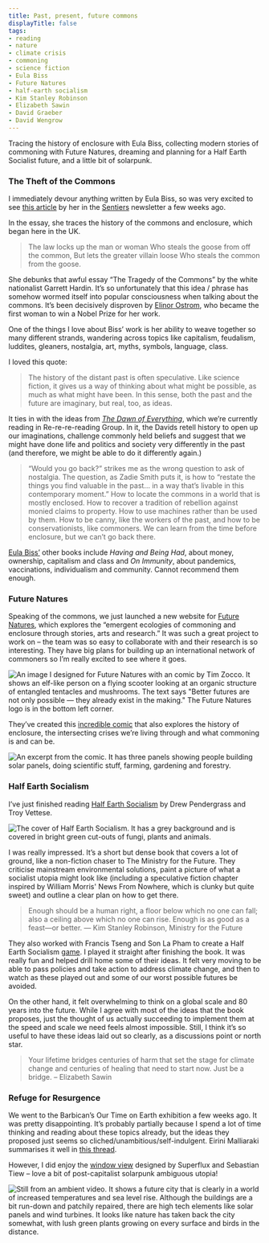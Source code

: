 ```yaml
---
title: Past, present, future commons
displayTitle: false
tags: 
- reading
- nature
- climate crisis
- commoning
- science fiction
- Eula Biss
- Future Natures
- half-earth socialism
- Kim Stanley Robinson
- Elizabeth Sawin
- David Graeber
- David Wengrow
---
```


Tracing the history of enclosure with Eula Biss, collecting modern stories of commoning with Future Natures, dreaming and planning for a Half Earth Socialist future, and a little bit of solarpunk.

### The Theft of the Commons

I immediately devour anything written by Eula Biss, so was very excited to see [this article](https://www.newyorker.com/culture/essay/the-theft-of-the-commons) by her in the [Sentiers](https://sentiers.media/) newsletter a few weeks ago. 

In the essay, she traces the history of the commons and enclosure, which began here in the UK. 

> The law locks up the man or woman
> Who steals the goose from off the common,
> But lets the greater villain loose
> Who steals the common from the goose.

She debunks that awful essay “The Tragedy of the Commons” by the white nationalist Garrett Hardin. It’s so unfortunately that this idea / phrase has somehow wormed itself into popular consciousness when talking about the commons. It’s been decisively disproven by [Elinor Ostrom](https://en.wikipedia.org/wiki/Elinor_Ostrom), who became the first woman to win a Nobel Prize for her work.

One of the things I love about Biss’ work is her ability to weave together so many different strands, wandering across topics like capitalism, feudalism, luddites, gleaners, nostalgia, art, myths, symbols, language, class.

I loved this quote:

> The history of the distant past is often speculative. Like science fiction, it gives us a way of thinking about what might be possible, as much as what might have been. In this sense, both the past and the future are imaginary, but real, too, as ideas.

It ties in with the ideas from *[The Dawn of Everything](https://en.wikipedia.org/wiki/The_Dawn_of_Everything)*, which we’re currently reading in Re-re-re-reading Group. In it, the Davids retell history to open up our imaginations, challenge commonly held beliefs and suggest that we might have done life and politics and society very differently in the past (and therefore, we might be able to do it differently again.)

> “Would you go back?” strikes me as the wrong question to ask of nostalgia. The question, as Zadie Smith puts it, is how to “restate the things you find valuable in the past… in a way that’s livable in this contemporary moment.” How to locate the commons in a world that is mostly enclosed. How to recover a tradition of rebellion against monied claims to property. How to use machines rather than be used by them. How to be canny, like the workers of the past, and how to be conservationists, like commoners. We can learn from the time before enclosure, but we can’t go back there.

[Eula Biss’](https://www.eulabiss.net/) other books include *Having and Being Had*, about money, ownership, capitalism and class and *On Immunity*, about pandemics, vaccinations, individualism and community. Cannot recommend them enough.

### Future Natures

Speaking of the commons, we just launched a new website for [Future Natures](https://futurenatures.org/), which explores the “emergent ecologies of commoning and enclosure through stories, arts and research.” It was such a great project to work on – the team was so easy to collaborate with and their research is so interesting. They have big plans for building up an international network of commoners so I’m really excited to see where it goes.

![An image I designed for Future Natures with an comic by Tim Zocco. It shows an elf-like person on a flying scooter looking at an organic structure of entangled tentacles and mushrooms. The text says "Better futures are not only possible — they already exist in the making." The Future Natures logo is in the bottom left corner.](https://d2w9rnfcy7mm78.cloudfront.net/17306125/original_002886247cdfaef7056ba112ea0bfa5a.png?1658493122?bc=0)

They’ve created this [incredible comic](https://futurenatures.org/comic-future-natures-a-primer-for-the-curious/) that also explores the history of enclosure, the intersecting crises we’re living through and what commoning is and can be.

![An excerpt from the comic. It has three panels showing people building solar panels, doing scientific stuff, farming, gardening and forestry.](https://d2w9rnfcy7mm78.cloudfront.net/17306122/original_1821a003182029e6d9385f1eb53d0218.jpg?1658493105?bc=0)

### Half Earth Socialism

I’ve just finished reading [Half Earth Socialism](https://www.half.earth/) by Drew Pendergrass and Troy Vettese.

![The cover of Half Earth Socialism. It has a grey background and is covered in bright green cut-outs of fungi, plants and animals.](https://d2w9rnfcy7mm78.cloudfront.net/17306121/original_ffa27d97d005b929f6f770e759c85010.jpg?1658493105?bc=0)

I was really impressed. It’s a short but dense book that covers a lot of ground, like a non-fiction chaser to The Ministry for the Future. They criticise mainstream environmental solutions, paint a picture of what a socialist utopia might look like (including a speculative fiction chapter inspired by William Morris' News From Nowhere, which is clunky but quite sweet) and outline a clear plan on how to get there.

> Enough should be a human right, a floor below which no one can fall; also a ceiling above which no one can rise. Enough is as good as a feast—or better.
> — Kim Stanley Robinson, Ministry for the Future

They also worked with Francis Tseng and Son La Pham to create a Half Earth Socialism [game](https://play.half.earth/). I played it straight after finishing the book. It was really fun and helped drill home some of their ideas. It felt very moving to be able to pass policies and take action to address climate change, and then to watch as these played out and some of our worst possible futures be avoided. 

On the other hand, it felt overwhelming to think on a global scale and 80 years into the future. While I agree with most of the ideas that the book proposes, just the thought of us actually succeeding to implement them at the speed and scale we need feels almost impossible. Still, I think it’s so useful to have these ideas laid out so clearly, as a discussions point or north star.

> Your lifetime bridges centuries of harm that set the stage for climate change and centuries of healing that need to start now. Just be a bridge.
> – Elizabeth Sawin

### Refuge for Resurgence

We went to the Barbican’s Our Time on Earth exhibition a few weeks ago. It was pretty disappointing. It’s probably partially because I spend a lot of time thinking and reading about these topics already, but the ideas they proposed just seems so cliched/unambitious/self-indulgent. Eirini Malliaraki summarises it well in [this thread](https://twitter.com/irinimalliaraki/status/1545776394944258049).

However, I did enjoy the [window view](https://superflux.in/index.php/work/refuge-for-resurgence/#) designed by Superflux and Sebastian Tiew – love a bit of post-capitalist solarpunk ambiguous utopia!

![Still from an ambient video. It shows a future city that is clearly in a world of increased temperatures and sea level rise. Although the buildings are a bit run-down and patchily repaired, there are high tech elements like solar panels and wind turbines. It looks like nature has taken back the city somewhat, with lush green plants growing on every surface and birds in the distance.](https://d2w9rnfcy7mm78.cloudfront.net/17306171/original_a2a2bcdd54ff7938fd886e50d4e3b427.png?1658493576?bc=0)
